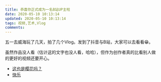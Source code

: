 ```yaml
---
title: 恭喜你正式成为一名B站UP主啦
date: 2020-05-10 10:13:14
updated: 2020-05-10 10:13:14
tags: 视频,艺术,Vlog
comments:
---
```


五一去威海玩了几天，拍了几个Vlog。发到了抖音与B站，大家可以去看看😁。

虽然作品没人看（估计这的文字也没人看，哈哈），但作为创作者真的比看别人做的更好的视频还要开心。

* [这也是樱花吗？](https://www.bilibili.com/video/BV1Eg4y167Zf)
* [快乐](https://www.bilibili.com/video/BV1bz411q7KF)

<!--more-->
